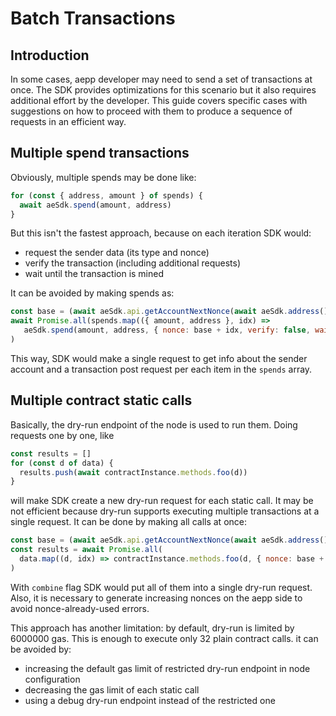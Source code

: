 # Batch Transactions

## Introduction
In some cases, aepp developer may need to send a set of transactions at once. The SDK provides optimizations for this scenario but it also requires additional effort by the developer. This guide covers specific cases with suggestions on how to proceed with them to produce a sequence of requests in an efficient way.

## Multiple spend transactions
Obviously, multiple spends may be done like:
```js
for (const { address, amount } of spends) {
  await aeSdk.spend(amount, address)
}
```
But this isn't the fastest approach, because on each iteration SDK would:

- request the sender data (its type and nonce)
- verify the transaction (including additional requests)
- wait until the transaction is mined

It can be avoided by making spends as:
```js
const base = (await aeSdk.api.getAccountNextNonce(await aeSdk.address())).nextNonce
await Promise.all(spends.map(({ amount, address }, idx) =>
   aeSdk.spend(amount, address, { nonce: base + idx, verify: false, waitMined: false }))
)
```
This way, SDK would make a single request to get info about the sender account and a transaction post request per each item in the `spends` array.

## Multiple contract static calls
Basically, the dry-run endpoint of the node is used to run them. Doing requests one by one, like
```js
const results = []
for (const d of data) {
  results.push(await contractInstance.methods.foo(d))
}
```
will make SDK create a new dry-run request for each static call. It may be not efficient because dry-run supports executing multiple transactions at a single request. It can be done by making all calls at once:
```js
const base = (await aeSdk.api.getAccountNextNonce(await aeSdk.address())).nextNonce
const results = await Promise.all(
  data.map((d, idx) => contractInstance.methods.foo(d, { nonce: base + idx, combine: true }))
)
```
With `combine` flag SDK would put all of them into a single dry-run request. Also, it is necessary to generate increasing nonces on the aepp side to avoid nonce-already-used errors.

This approach has another limitation: by default, dry-run is limited by 6000000 gas. This is enough to execute only 32 plain contract calls. it can be avoided by:

- increasing the default gas limit of restricted dry-run endpoint in node configuration
- decreasing the gas limit of each static call
- using a debug dry-run endpoint instead of the restricted one
